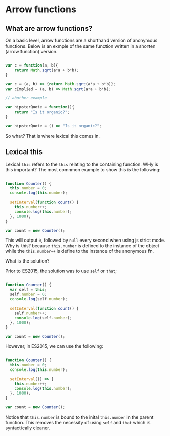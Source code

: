# Arrow functions

## What are arrow functions?

On a basic level, arrow functions are a shorthand version of anonymous functions. Below is an exmple of the same function written in a shorten (arrow function) version.

```javascript

var c = function(a, b){
	return Math.sqrt(a*a + b*b);
}

var c = (a, b) => {return Math.sqrt(a*a + b*b)};
var cImplied = (a, b) => Math.sqrt(a*a + b*b);

// abother example

var hipsterQuote = function(){
	return "Is it organic?";
}

var hipsterQuote = () => "Is it organic?";

```

So what? That is where lexical this comes in.

## Lexical this

Lexical `this` refers to the `this` relating to the containing function. WHy is this important? The most comnmon example to show this is the following:

```javascript

function Counter() {
  this.number = 0;
  console.log(this.number);

  setInterval(function count() {
    this.number++;
    console.log(this.number);
  }, 1000);
}

var count = new Counter();

```

This will output `0`, followed by `null` every second when using js strict mode. Why is this? because `this.number` is defined to the instance of the object while the `this.number++` is define to the instance of the anonymous fn.

What is the solution?

Prior to ES2015, the solution was to use `self` or `that`;

```javascript

function Counter() {
  var self = this;
  self.number = 0;
  console.log(self.number);

  setInterval(function count() {
    self.number++;
    console.log(self.number);
  }, 1000);
}

var count = new Counter();

```

However, in ES2015, we can use the following:

```javascript

function Counter() {
  this.number = 0;
  console.log(this.number);

  setInterval(() => {
    this.number++;
    console.log(this.number);
  }, 1000);
}

var count = new Counter();

```

Notice that `this.number` is bound to the inital `this.number` in the parent function. This removes the necessity of using `self` and `that` which is syntactically cleaner.

